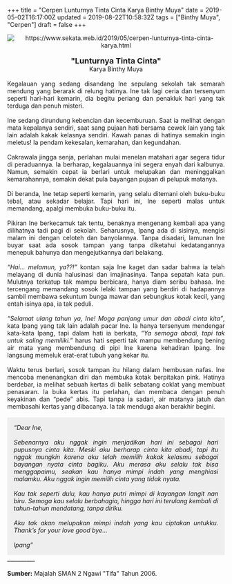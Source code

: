 +++
title = "Cerpen Lunturnya Tinta Cinta Karya Binthy Muya"
date = 2019-05-02T16:17:00Z
updated = 2019-08-22T10:58:32Z
tags = ["Binthy Muya", "Cerpen"]
draft = false
+++

<div dir="ltr" style="text-align: left;" trbidi="on"><div class="separator" style="clear: both; text-align: center;"><img alt="https://www.sekata.web.id/2019/05/cerpen-lunturnya-tinta-cinta-karya.html" border="0" data-original-height="300" data-original-width="650" src="https://1.bp.blogspot.com/-7n9hDfQgKdY/XS1u_12VCrI/AAAAAAAAUGY/mD05BFj0BnweQ2OO9v9Q93WnQywwFoyXACLcBGAs/s1600/cinta-luntur.jpg" /></div><div class="separator" style="clear: both; text-align: center;"><br /></div><div style="text-align: center;"><span style="font-size: large;"><b>"Lunturnya Tinta Cinta"</b></span></div><div style="text-align: center;">Karya Binthy Muya</div><div style="text-align: justify;"><br />Kegalauan yang sedang disandang Ine sepulang sekolah tak semarah mendung yang berarak di relung hatinya. Ine tak lagi ceria dan tersenyum seperti hari-hari kemarin, dia begitu periang dan penakluk hari yang tak terduga dan penuh misteri.<br /><a name='more'></a><br />Ine sedang dirundung kebencian dan kecemburuan. Saat ia melihat dengan mata kepalanya sendiri, saat sang pujaan hati bersama cewek lain yang tak lain adalah kakak kelasnya sendiri. Kawah panas di hatinya semakin ingin meletus! Ia pendam kekesalan, kemarahan, dan kegundahan.<br /><br />Cakrawala jingga senja, perlahan mulai menelan matahari agar segera tidur di peraduannya. Ia berharap, kegalauannya ini segera enyah dari kalbunya. Namun, semakin cepat ia berlari untuk melupakan dan meninggalkan kemarahannya, semakin dekat pula bayangan pujaan di pelupuk matanya.<br /><br />Di beranda, Ine tetap seperti kemarin, yang selalu ditemani oleh buku-buku tebal, atau sekadar belajar. Tapi hari ini, Ine seperti malas untuk memandang, apalgi membuka buku-buku itu.<br /><br />Pikiran Ine berkecamuk tak tentu, benaknya mengenang kembali apa yang dilihatnya tadi pagi di sekolah. Seharusnya, Ipang ada di sisinya, mengisi malam ini dengan celoteh dan banyolannya. Tanpa disadari, lamunan Ine buyar saat ada sosok tampan yang tanpa diketahui kedatangannya menepuk bahunya dan mengejutkannya dari belakang.<br /><br /><i>“Hai... melamun, ya??!”</i> kontan saja Ine kaget dan sadar bahwa ia telah melayang di dunia halusinasi dan imajinasinya. Tanpa sepatah kata pun. Mulutnya terkatup tak mampu berbicara, hanya diam seribu bahasa. Ine tercengang memandang sosok lelaki tampan yang berdiri di hadapannya sambil membawa sekuntum bunga mawar dan sebungkus kotak kecil, yang entah isinya apa, ia tak peduli.<br /><br /><i>“Selamat ulang tahun ya, Ine! Moga panjang umur dan abadi cinta kita”</i>, kata Ipang yang tak lain adalah pacar Ine. Ia hanya tersenyum mendengar kata-kata Ipang, tapi dalam hati ia berkata, <i>“Ya semoga abadi, tapi tak untuk saling memiliki.”</i> harus hati seperti tak mampu membendung bening air mata yang membendung di pipi Ine karena kehadiran Ipang. Ine langsung memeluk erat-erat tubuh yang kekar itu.<br /><br />Waktu terus berlari, sosok tampan itu hilang dalam hembusan nafas. Ine mencoba menenangkan diri dan membuka kotak berpitakan pink. Hatinya berdebar, ia melihat sebuah kertas di balik sebatang coklat yang membuat penasaran. Ia buka kertas itu perlahan, dan membaca dengan penuh keyakinan dan “pede” abis. Tapi tanpa ia sadari, air matanya jatuh dan membasahi kertas yang dibacanya. Ia tak menduga akan berakhir begini.<br /><br /><div style="background: #eee; padding: 15px;"><i>“Dear Ine,</i><br /><i><br /></i> <i>Sebenarnya aku nggak ingin menjadikan hari ini sebagai hari pupusnya cinta kita. Meski aku berharap cinta kita abadi, tapi itu nggak mungkin karena aku telah memilih kakak kelasmu sebagai bayangan nyata cinta bagiku. Aku merasa aku selalu tak bisa menggapaimu, seakan kau hanya mimpi indah yang menghiasi malamku. Aku nggak ingin memilih cinta yang tidak nyata.</i><br /><i><br /></i> <i>Kau tak seperti dulu, kau hanya putri mimpi di kayangan langit nan biru. Semoga kau selalu berbahagia, hingga hari ini terulang kembali di tahun-tahun mendatang, tanpa diriku.</i><br /><i><br /></i> <i>Aku tak akan melupakan mimpi indah yang kau ciptakan untukku. Thank’s for your love good bye...</i><br /><i><br /></i> <i>Ipang”</i></div></div><div style="text-align: justify;">__________</div><div style="text-align: justify;"><br /></div><div style="text-align: justify;"><b>Sumber:</b> Majalah SMAN 2 Ngawi "Tifa" Tahun 2006.</div></div>
